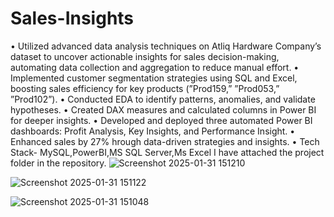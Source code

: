 # Sales-Insights
• Utilized advanced data analysis techniques on Atliq Hardware Company’s dataset to uncover actionable
insights for sales decision-making, automating data collection and aggregation to reduce manual effort.
• Implemented customer segmentation strategies using SQL and Excel, boosting sales efficiency for key products (”Prod159,” ”Prod053,” ”Prod102”).
• Conducted EDA to identify patterns, anomalies, and validate hypotheses.
• Created DAX measures and calculated columns in Power BI for deeper insights.
• Developed and deployed three automated Power BI dashboards: Profit Analysis, Key Insights, and Performance Insight.
• Enhanced sales by 27% hrough data-driven strategies and insights.
• Tech Stack- MySQL,PowerBI,MS SQL Server,Ms Excel
 I have attached the project folder in the repository.
![Screenshot 2025-01-31 151210](https://github.com/user-attachments/assets/459fc986-9106-414f-843a-9fd805e1e0d4)



![Screenshot 2025-01-31 151122](https://github.com/user-attachments/assets/a80350b8-e4e9-4434-88a0-1ab0cc5362f7)



![Screenshot 2025-01-31 151048](https://github.com/user-attachments/assets/8fbc6bc8-f23b-43e9-b8df-5f8bf4d7b23f)
